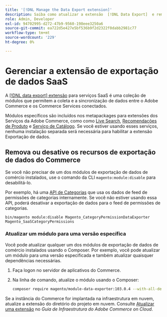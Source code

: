```yaml
---
title: '[!DNL Manage the Data Export extension]'
description: Saiba como atualizar a extensão  [!DNL Data Export]  e remover ou desabilitar serviços de exportação de dados que não são necessários.
role: Admin, Developer
exl-id: 94702995-d272-47b9-9560-198eee3250a6
source-git-commit: ea722d5e427e5bf536b9f2d2322f0dabb2981c77
workflow-type: tm+mt
source-wordcount: '229'
ht-degree: 0%

---
```


# Gerenciar a extensão de exportação de dados SaaS

A [[!DNL data export] extensão](https://github.com/magento/commerce-data-export) para serviços SaaS é uma coleção de módulos que permitem a coleta e a sincronização de dados entre o Adobe Commerce e os Commerce Services conectados.

Módulos específicos são incluídos nos metapackages para extensões dos Serviços da Adobe Commerce, como
como [Live Search](/help/live-search/overview.md), [Recomendações de Produto](/help/product-recommendations/overview.md) e [Serviço de Catálogo](/help/catalog-service/overview.md). Se você estiver usando esses serviços, nenhuma instalação separada será necessária para habilitar a extensão Exportação de dados.

## Remova ou desative os recursos de exportação de dados do Commerce

Se você não precisar de um dos módulos de exportação de dados de comércio instalados, use o comando da CLI `magento:module:disable` para desabilitá-lo.

Por exemplo, há uma [API de Categorias](https://developer.adobe.com/commerce/webapi/graphql/schema/catalog-service/queries/categories/) que usa os dados de feed de permissões de categorias internamente. Se você não estiver usando essa API, poderá desativar a exportação de dados para o feed de permissões de categorias.

```shell script
bin/magento module:disable Magento_CategoryPermissionDataExporter Magento_SaaSCategoryPermissions
```

### Atualizar um módulo para uma versão específica

Você pode atualizar qualquer um dos módulos de exportação de dados de comércio instalados usando o Composer. Por exemplo, você pode atualizar um módulo para uma versão especificada e também atualizar quaisquer dependências necessárias.

1. Faça logon no servidor de aplicativos do Commerce.

1. Na linha de comando, atualize o módulo usando o Composer:

   ```bash
   composer require magento/module-data-exporter:103.0.4 --with-all-dependencies
   ```

Se a instância do Commerce for implantada na infraestrutura em nuvem, atualize a extensão do diretório do projeto em nuvem. Consulte [Atualizar uma extensão](https://experienceleague.adobe.com/pt-br/docs/commerce-cloud-service/user-guide/configure-store/extensions#upgrade-an-extension) no _Guia de Infraestrutura do Adobe Commerce on Cloud_.
